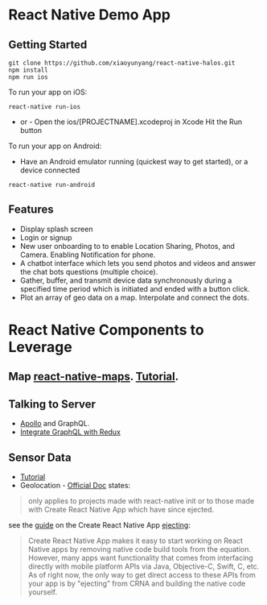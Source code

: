 # React Native Demo App

## Getting Started

```
git clone https://github.com/xiaoyunyang/react-native-halos.git
npm install
npm run ios
```

To run your app on iOS:

```
react-native run-ios
```
 - or -
Open the ios/[PROJECTNAME].xcodeproj in Xcode
Hit the Run button

To run your app on Android:
* Have an Android emulator running (quickest way to get started), or a device connected

```
react-native run-android
```

## Features
* Display splash screen
* Login or signup
* New user onboarding to to enable Location Sharing, Photos, and Camera. Enabling Notification for phone.
* A chatbot interface which lets you send photos and videos and answer the chat bots questions (multiple choice).
* Gather, buffer, and transmit device data synchronously during a specified time period which is initiated and ended with a button click.
* Plot an array of geo data on a map. Interpolate and connect the dots.

# React Native Components to Leverage
## Map [react-native-maps](https://github.com/react-community/react-native-maps). [Tutorial](https://codeburst.io/react-native-google-map-with-react-native-maps-572e3d3eee14).

## Talking to Server
* [Apollo](https://www.apollographql.com/docs/react/recipes/react-native.html) and GraphQL.
* [Integrate GraphQL with Redux](https://medium.com/netscape/how-to-integrate-graphql-with-redux-in-react-native-c1912bf33120)

## Sensor Data
* [Tutorial](https://medium.com/react-native-training/using-sensors-in-react-native-b194d0ad9167)
* Geolocation - [Official Doc](https://facebook.github.io/react-native/docs/geolocation) states:
> only applies to projects made with react-native init or to those made with Create React Native App which have since ejected.

see the [guide](https://github.com/react-community/create-react-native-app/blob/master/EJECTING.md) on the Create React Native App [ejecting](https://github.com/react-community/create-react-native-app/blob/master/EJECTING.md):

> Create React Native App makes it easy to start working on React Native apps by removing native code build tools from the equation. However, many apps want functionality that comes from interfacing directly with mobile platform APIs via Java, Objective-C, Swift, C, etc. As of right now, the only way to get direct access to these APIs from your app is by "ejecting" from CRNA and building the native code yourself.
